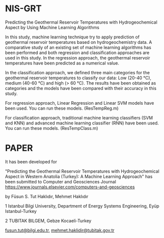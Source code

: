 # NIS-GRT

Predicting the Geothermal Reservoir Temperatures with Hydrogeochemical Aspect by Using Machine Learning Algorithms 

In this study,  machine learning technique try to apply prediction of geothermal reservoir temperatures based on hydrogeochemistry data. A comparative study of an existing set of machine learning algorithms has been performed and both regression and classification approaches are used in this study. In the regression approach, the geothermal reservoir temperatures have been predicted as a numerical value. 

In the classification approach, we defined three main categories for the geothermal reservoir temperatures to  classify our data: Low (20-40 °C), medium (40-60 °C) and high (> 60 °C). The results have been obtained as categories and the models have been compared with their accuracy in this study.

For regression approach, Linear Regression and Linear SVM models have been used. You can run these models. (ResTempReg.m)

For classification approach, traditional machine learning classifiers (SVM and KNN) and advanced machine learning classifier (RNN) have been used. You can run these models. (ResTempClass.m)

# PAPER

It has been developed for 

"Predicting the Geothermal Reservoir Temperatures with Hydrogeochemical Aspect in Western Anatolia (Turkey): A Machine Learning Approach" has been submitted to Computer and Geosciences Journal https://www.journals.elsevier.com/computers-and-geosciences

by
Füsun S. Tut Haklıdır,  Mehmet Haklıdır

1 Istanbul Bilgi University, Department of Energy Systems Engineering, Eyüp Istanbul-Turkey

2 TUBITAK BILGEM, Gebze Kocaeli-Turkey

fusun.tut@bilgi.edu.tr, mehmet.haklidir@tubitak.gov.tr
